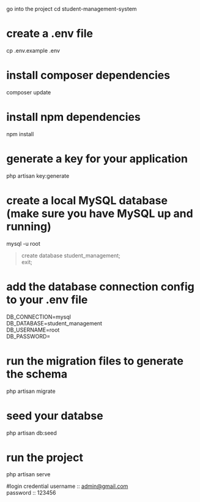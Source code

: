  go into the project
cd student-management-system

# create a .env file
cp .env.example .env

# install composer dependencies
composer update

# install npm dependencies
npm install

# generate a key for your application
php artisan key:generate

# create a local MySQL database (make sure you have MySQL up and running)
mysql -u root

> create database student_management;<br>
> exit;

# add the database connection config to your .env file
DB_CONNECTION=mysql<br>
DB_DATABASE=student_management<br>
DB_USERNAME=root<br>
DB_PASSWORD=

# run the migration files to generate the schema
php artisan migrate

# seed your databse 
php artisan db:seed

# run the project
php artisan serve

#login credential
username :: admin@gmail.com<br>
password :: 123456
